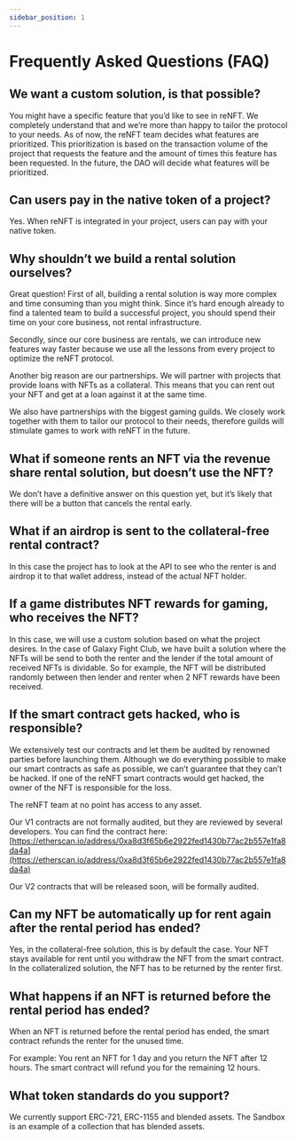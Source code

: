 ```yaml
---
sidebar_position: 1
---
```



# Frequently Asked Questions (FAQ)

## We want a custom solution, is that possible?
You might have a specific feature that you’d like to see in reNFT. We completely understand that and we’re more than happy to tailor the protocol to your needs. 
As of now, the reNFT team decides what features are prioritized. This prioritization is based on the transaction volume of the project that requests the feature and the amount of times this feature has been requested. In the future, the DAO will decide what features will be prioritized.

## Can users pay in the native token of a project?

Yes. When reNFT is integrated in your project, users can pay with your native token.

## Why shouldn’t we build a rental solution ourselves?

Great question! First of all, building a rental solution is way more complex and time consuming than you might think. Since it’s hard enough already to find a talented team to build a successful project, you should spend their time on your core business, not rental infrastructure.

Secondly, since our core business are rentals, we can introduce new features way faster because we use all the lessons from every project to optimize the reNFT protocol. 

Another big reason are our partnerships. We will partner with projects that provide loans with NFTs as a collateral. This means that you can rent out your NFT and get at a loan against it at the same time. 

We also have partnerships with the biggest gaming guilds. We closely work together with them to tailor our protocol to their needs, therefore guilds will stimulate games to work with reNFT in the future.

## What if someone rents an NFT via the revenue share rental solution, but doesn’t use the NFT?

We don’t have a definitive answer on this question yet, but it’s likely that there will be a button that cancels the rental early.

## **What if an airdrop is sent to the collateral-free rental contract?**

In this case the project has to look at the API to see who the renter is and airdrop it to that wallet address, instead of the actual NFT holder.

## If a game distributes NFT rewards for gaming, who receives the NFT?

In this case, we will use a custom solution based on what the project desires. In the case of Galaxy Fight Club, we have built a solution where the NFTs will be send to both the renter and the lender if the total amount of received NFTs is dividable. So for example, the NFT will be distributed randomly between then lender and renter when 2 NFT rewards have been received.

## If the smart contract gets hacked, who is responsible?

We extensively test our contracts and let them be audited by renowned parties before launching them. Although we do everything possible to make our smart contracts as safe as possible, we can’t guarantee that they can’t be hacked. If one of the reNFT smart contracts would get hacked, the owner of the NFT is responsible for the loss.

The reNFT team at no point has access to any asset.

Our V1 contracts are not formally audited, but they are reviewed by several developers. You can find the contract here: [https://etherscan.io/address/0xa8d3f65b6e2922fed1430b77ac2b557e1fa8da4a](https://etherscan.io/address/0xa8d3f65b6e2922fed1430b77ac2b557e1fa8da4a)

Our V2 contracts that will be released soon, will be formally audited.

## Can my NFT be automatically up for rent again after the rental period has ended?

Yes, in the collateral-free solution, this is by default the case. Your NFT stays available for rent until you withdraw the NFT from the smart contract. In the collateralized solution, the NFT has to be returned by the renter first.

## What happens if an NFT is returned before the rental period has ended?

When an NFT is returned before the rental period has ended, the smart contract refunds the renter for the unused time. 

For example: You rent an NFT for 1 day and you return the NFT after 12 hours. The smart contract  will refund you for the remaining 12 hours.

## What token standards do you support?

We currently support ERC-721, ERC-1155 and blended assets. The Sandbox is an example of a collection that has blended assets.
